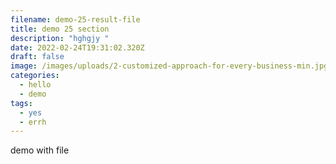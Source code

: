```yaml
---
filename: demo-25-result-file
title: demo 25 section
description: "hghgjy "
date: 2022-02-24T19:31:02.320Z
draft: false
image: /images/uploads/2-customized-approach-for-every-business-min.jpg
categories:
  - hello
  - demo
tags:
  - yes
  - errh
---
```

demo with file
